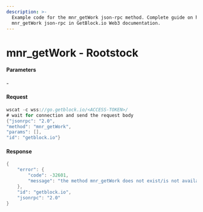 ```yaml
---
description: >-
  Example code for the mnr_getWork json-rpc method. Сomplete guide on how to use
  mnr_getWork json-rpc in GetBlock.io Web3 documentation.
---
```


# mnr\_getWork - Rootstock

#### Parameters

\-

#### Request

```java
wscat -c wss://go.getblock.io/<ACCESS-TOKEN>/
# wait for connection and send the request body 
{"jsonrpc": "2.0",
"method": "mnr_getWork",
"params": [],
"id": "getblock.io"}
```

#### Response

```java
{
    "error": {
        "code": -32601,
        "message": "the method mnr_getWork does not exist/is not available"
    },
    "id": "getblock.io",
    "jsonrpc": "2.0"
}
```
